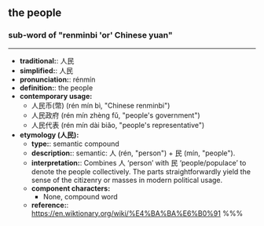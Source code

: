 ## the people
### sub-word of "renminbi 'or' Chinese yuan"
---
- **traditional:**: 人民
- **simplified:**: 人民
- **pronunciation:**: rénmín
- **definition:**: the people
- **contemporary usage:**
  - 人民币(幣) (rén mín bì, "Chinese renminbi")
  - 人民政府 (rén mín zhèng fǔ, "people's government")
  - 人民代表 (rén mín dài biǎo, "people's representative")
- **etymology (人民):**
  - **type:**: semantic compound
  - **description:**: semantic: 人 (rén, "person") + 民 (mín, "people").
  - **interpretation:**: Combines 人 ‘person’ with 民 ‘people/populace’ to denote the people collectively. The parts straightforwardly yield the sense of the citizenry or masses in modern political usage.
  - **component characters:**
    - None, compound word
  - **reference:**: https://en.wiktionary.org/wiki/%E4%BA%BA%E6%B0%91
%%%
